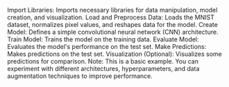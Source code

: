 Import Libraries: Imports necessary libraries for data manipulation, model creation, and visualization.
Load and Preprocess Data: Loads the MNIST dataset, normalizes pixel values, and reshapes data for the model.
Create Model: Defines a simple convolutional neural network (CNN) architecture.
Train Model: Trains the model on the training data.
Evaluate Model: Evaluates the model's performance on the test set.
Make Predictions: Makes predictions on the test set.
Visualization (Optional): Visualizes some predictions for comparison.
Note: This is a basic example. You can experiment with different architectures, hyperparameters, and data augmentation techniques to improve performance.
